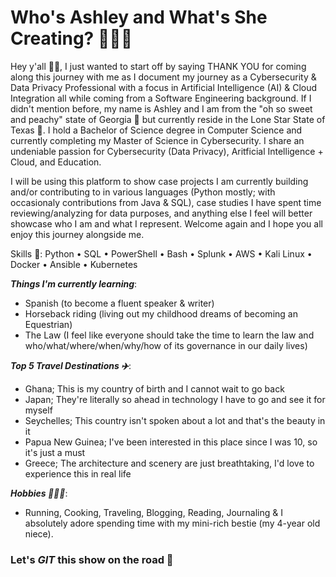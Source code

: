 # Who's Ashley and What's She Creating? 👩🏿‍💻

Hey y'all 👋🏿, I just wanted to start off by saying THANK YOU for coming along this journey with me as I document my journey as a Cybersecurity & Data Privacy Professional with a focus in Artificial Intelligence (AI) & Cloud Integration all while coming from a Software Engineering background. If I didn't mention before, my name is Ashley and I am from the "oh so sweet and peachy" state of Georgia 🍑 but currently reside in the Lone Star State of Texas 🤠. I hold a Bachelor of Science degree in Computer Science and currently completing my Master of Science in Cybersecurity. I share an undeniable passion for Cybersecurity (Data Privacy), Aritficial Intelligence + Cloud, and Education. 

I will be using this platform to show case projects I am currently building and/or contributing to in various languages (Python mostly; with occasionaly contributions from Java & SQL), case studies I have spent time reviewing/analyzing for data purposes, and anything else I feel will better showcase who I am and what I represent. Welcome again and I hope you all enjoy this journey alongside me.

Skills 🔗: Python • SQL • PowerShell • Bash • Splunk • AWS • Kali Linux • Docker • Ansible • Kubernetes

***Things I'm currently learning***:
- Spanish (to become a fluent speaker & writer)
- Horseback riding (living out my childhood dreams of becoming an Equestrian) 
- The Law (I feel like everyone should take the time to learn the law and who/what/where/when/why/how of its governance in our daily lives)

***Top 5 Travel Destinations ✈️***:
- Ghana; This is my country of birth and I cannot wait to go back
- Japan; They're literally so ahead in technology I have to go and see it for myself 
- Seychelles; This country isn't spoken about a lot and that's the beauty in it
- Papua New Guinea; I've been interested in this place since I was 10, so it's just a must
- Greece; The architecture and scenery are just breathtaking, I'd love to experience this in real life

***Hobbies 🏋🏿‍♀️***:
* Running, Cooking, Traveling, Blogging, Reading, Journaling & I absolutely adore spending time with my mini-rich bestie (my 4-year old niece).

### Let's *GIT* this show on the road 🚀
